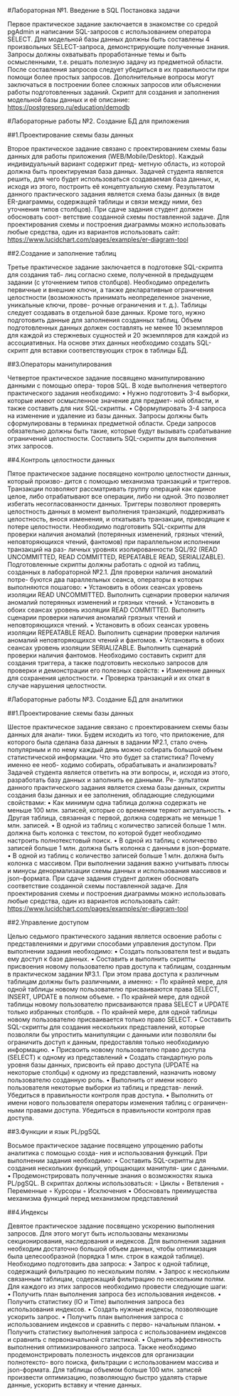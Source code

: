 #Лабораторная №1. Введение в SQL Постановка задачи

Первое практическое задание заключается в знакомстве со средой pgAdmin и написании SQL-запросов с использованием оператора SELECT. Для модельной базы данных должны быть составлены 4 произвольных SELECT-запроса, демонстрирующие полученные знания. Запросы должны охватывать проработанные темы и быть осмысленными, т.е. решать полезную задачу из предметной области. После составления запросов следует убедиться в их правильности при помощи более простых запросов. Дополнительные вопросы могут заключаться в построении более сложных запросов или объяснении работы подготовленных заданий. Скрипт для создания и заполнения модельной базы данных и её описание:
https://postgrespro.ru/education/demodb

#Лабораторные работы №2. Создание БД для приложения

##1.Проектирование схемы базы данных

Второе практическое задание связано с проектированием схемы базы данных для работы приложения (WEB/Mobile/Desktop). Каждый индивидуальный вариант содержит пред- метную область, из которой должна быть проектируемая база данных. Задачей студента является решить, для чего будет использоваться создаваемая база данных, и, исходя из этого, построить её концептуальную схему. Результатом данного практического задания является схема базы данных (в виде ER-диаграммы, содержащей таблицы и связи между ними, без уточнения типов столбцов). При сдаче задания студент должен обосновать соот- ветствие созданной схемы поставленной задаче. Для проектирования схемы и построения диаграммы можно использовать любые средства, один из вариантов использовать сайт:
https://www.lucidchart.com/pages/examples/er-diagram-tool

##2.Создание и заполнение таблиц

Третье практическое задание заключается в подготовке SQL-скрипта для создания таб- лиц согласно схеме, полученной в предыдущем задании (с уточнением типов столбцов). Необходимо определить первичные и внешние ключи, а также декларативные ограничения целостности (возможность принимать неопределенное значение, уникальные ключи, прове- рочные ограничения и т. д.). Таблицы следует создавать в отдельной базе данных. Кроме
того, нужно подготовить данные для заполнения созданных таблиц. Объем подготовленных данных должен составлять не менее 10 экземпляров для каждой из стержневых сущностей и 20 экземпляров для каждой из ассоциативных. На основе этих данных необходимо создать SQL-скрипт для вставки соответствующих строк в таблицы БД.

##3.Операторы манипулирования

Четвертое практическое задание посвящено манипулированию данными с помощью опера- торов SQL. В ходе выполнения четвертого практического задания необходимо:
    • Нужно подготовить 3-4 выборки, которые имеют осмысленное значение для предмет- ной области, и также составить для них SQL-скрипты.
    • Сформулировать 3-4 запроса на изменение и удаление из базы данных. Запросы должны быть сформулированы в терминах предметной области. Среди запросов обязательно должны быть такие, которые будут вызывать срабатывание ограничений целостности. Составить SQL-скрипты для выполнения этих запросов.

##4.Контроль целостности данных

Пятое практическое задание посвящено контролю целостности данных, который произво- дится с помощью механизма транзакций и триггеров. Транзакции позволяют рассматривать группу операций как единое целое, либо отрабатывают все операции, либо ни одной. Это позволяет избегать несогласованности данных. Триггеры позволяют проверять целостность
данных в момент выполнения транзакций, поддерживать целостность, внося изменения, и откатывать транзакции, приводящие к потере целостности. Необходимо подготовить SQL-скрипты для проверки наличия аномалий (потерянных изменений, грязных чтений, неповторяющихся чтений, фантомов) при параллельном исполнении транзакций на раз- личных уровнях изолированности SQL/92 (READ UNCOMMITTED, READ COMMITTED, REPEATABLE READ, SERIALIZABLE). Подготовленные скрипты должны работать с одной из таблиц, созданных в лабораторной №2.1. Для проверки наличия аномалий потре- буются два параллельных сеанса, операторы в которых выполняются пошагово:
    • Установить в обоих сеансах уровень изоляции READ UNCOMMITTED. Выполнить сценарии проверки наличия аномалий потерянных изменений и грязных чтений.
    • Установить в обоих сеансах уровень изоляции READ COMMITTED. Выполнить сценарии проверки наличия аномалий грязных чтений и неповторяющихся чтений.
    • Установить в обоих сеансах уровень изоляции REPEATABLE READ. Выполнить сценарии проверки наличия аномалий неповторяющихся чтений и фантомов.
    • Установить в обоих сеансах уровень изоляции SERIALIZABLE. Выполнить сценарий проверки наличия фантомов.
Необходимо составить скрипт для создания триггера, а также подготовить несколько запросов для проверки и демонстрации его полезных свойств:
    • Изменение данных для сохранения целостности.
    • Проверка транзакций и их откат в случае нарушения целостности.

#Лабораторные работы №3. Создание БД для аналитики

##1.Проектирование схемы базы данных

Шестое практическое задание связано с проектированием схемы базы данных для анали- тики. Будем исходить из того, что приложение, для которого была сделана база данных в задании №2.1, стало очень популярным и по нему каждый день можно собирать большой объем статистической информации. Что это будет за статистика? Почему именно ее необ- ходимо собирать, обрабатывать и анализировать? Задачей студента является ответить на эти вопросы, и, исходя из этого, разработать базу данных и заполнить ее данными. Ре- зультатом данного практического задания является схема базы данных, скрипты создания базы данных и ее заполнения, обладающие следующими свойствами:
    • Как минимум одна таблица должна содержать не меньше 100 млн. записей, которые со временем теряют актуальность.
    • Другая таблица, связанная с первой, должна содержать не меньше 1 млн. записей.
    • В одной из таблиц с количество записей больше 1 млн. должна быть колонка с текстом, по которой будет необходимо настроить полнотекстовый поиск.
    • В одной из таблиц с количество записей больше 1 млн. должна быть колонка с данными в json-формате.
    • В одной из таблиц с количество записей больше 1 млн. должна быть колонка с массивом.
При выполнении задания важно учитывать плюсы и минусы денормализации схемы данных и использования массивов и json-формата. При сдаче задания студент должен обосновать соответствие созданной схемы поставленной задаче.
Для проектирования схемы и построения диаграммы можно использовать любые средства, один из вариантов использовать сайт:
https://www.lucidchart.com/pages/examples/er-diagram-tool

##2.Управление доступом

Целью седьмого практического задания является освоение работы с представлениями и другими способами управления доступом. При выполнении задания необходимо:
    • Создать пользователя test и выдать ему доступ к базе данных.
    • Составить и выполнить скрипты присвоения новому пользователю прав доступа к таблицам, созданным в практическом задании №3.1. При этом права доступа к различным таблицам должны быть различными, а именно:
        ◦ По крайней мере, для одной таблицы новому пользователю присваиваются права SELECT, INSERT, UPDATE в полном объеме.
        ◦ По крайней мере, для одной таблицы новому пользователю присваиваются права SELECT и UPDATE только избранных столбцов.
        ◦ По крайней мере, для одной таблицы новому пользователю присваивается только право SELECT.
    • Составить SQL-скрипты для создания нескольких представлений, которые позволяли бы упростить манипуляции с данными или позволяли бы ограничить доступ к данным, предоставляя только необходимую информацию.
    • Присвоить новому пользователю право доступа (SELECT) к одному из представлений
    • Создать стандартную роль уровня базы данных, присвоить ей право доступа (UPDATE на некоторые столбцы) к одному из представлений, назначить новому пользователю созданную роль.
    • Выполнить от имени нового пользователя некоторые выборки из таблиц и представ- лений. Убедиться в правильности контроля прав доступа.
    • Выполнить от имени нового пользователя операторы изменения таблиц с ограничен- ными правами доступа. Убедиться в правильности контроля прав доступа.

##3.Функции и язык PL/pgSQL

Восьмое практическое задание посвящено упрощению работы аналитика с помощью созда- ния и использования функций. При выполнении задания необходимо:
    • Составить SQL-скрипты для создания нескольких функций, упрощающих манипуля- ции с данными.
    • Продемонстрировать полученные знания о возможностях языка PL/pgSQL. В скриптах должны использоваться:
        ◦ Циклы
        ◦ Ветвления
        ◦ Переменные
        ◦ Курсоры
        ◦ Исключения
    • Обосновать преимущества механизма функций перед механизмом представлений

##4.Индексы

Девятое практическое задание посвящено ускорению выполнения запросов. Для этого могут быть использованы механизмы секционирования, наследования и индексов. Для выполнения задания необходим достаточно большой объем данных, чтобы оптимизация была целесообразной (порядка 1 млн. строк в каждой таблице). Необходимо подготовить два запроса:
    • Запрос к одной таблице, содержащий фильтрацию по нескольким полям.
    • Запрос к нескольким связанным таблицам, содержащий фильтрацию по нескольким полям.
Для каждого из этих запросов необходимо провести следующие шаги:
    • Получить план выполнения запроса без использования индексов.
    • Получить статистику (IO и Time) выполнения запроса без использования индексов.
    • Создать нужные индексы, позволяющие ускорить запрос.
    • Получить план выполнения запроса с использованием индексов и сравнить с перво- начальным планом.
    • Получить статистику выполнения запроса с использованием индексов и сравнить с первоначальной статистикой.
    • Оценить эффективность выполнения оптимизированного запроса.
Также необходимо продемонстрировать полезность индексов для организации полнотексто- вого поиска, фильтрации с использованием массива и json-формата.
Для таблицы объемом больше 100 млн. записей произвести оптимизацию, позволяющую быстро удалять старые данные, ускорить вставку и чтение данных.
